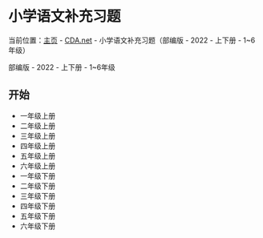 # 小学语文补充习题
当前位置：[主页](https://miner233.github.io) - [CDA.net](https://miner233.github.io/cda) - 小学语文补充习题（部编版 - 2022 - 上下册 - 1~6年级）

部编版 - 2022 - 上下册 - 1~6年级
## 开始
* 一年级上册
* 二年级上册
* 三年级上册
* 四年级上册
* 五年级上册
* 六年级上册
* 一年级下册
* 二年级下册
* 三年级下册
* 四年级下册
* 五年级下册
* 六年级下册
